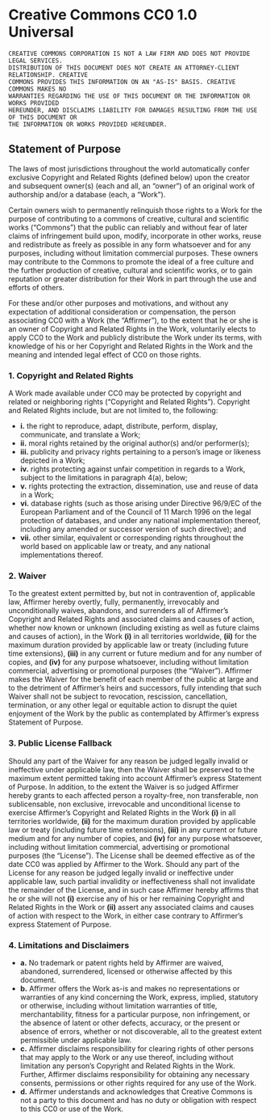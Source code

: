 Creative Commons CC0 1.0 Universal
=================================

    CREATIVE COMMONS CORPORATION IS NOT A LAW FIRM AND DOES NOT PROVIDE LEGAL SERVICES.
    DISTRIBUTION OF THIS DOCUMENT DOES NOT CREATE AN ATTORNEY-CLIENT RELATIONSHIP. CREATIVE
    COMMONS PROVIDES THIS INFORMATION ON AN "AS-IS" BASIS. CREATIVE COMMONS MAKES NO
    WARRANTIES REGARDING THE USE OF THIS DOCUMENT OR THE INFORMATION OR WORKS PROVIDED
    HEREUNDER, AND DISCLAIMS LIABILITY FOR DAMAGES RESULTING FROM THE USE OF THIS DOCUMENT OR
    THE INFORMATION OR WORKS PROVIDED HEREUNDER.

## Statement of Purpose

The laws of most jurisdictions throughout the world automatically confer
exclusive Copyright and Related Rights (defined below) upon the creator and
subsequent owner(s) (each and all, an “owner”) of an original work of
authorship and/or a database (each, a “Work”).

Certain owners wish to permanently relinquish those rights to a Work for the
purpose of contributing to a commons of creative, cultural and scientific works
(“Commons”) that the public can reliably and without fear of later claims of
infringement build upon, modify, incorporate in other works, reuse and
redistribute as freely as possible in any form whatsoever and for any purposes,
including without limitation commercial purposes.  These owners may contribute
to the Commons to promote the ideal of a free culture and the further
production of creative, cultural and scientific works, or to gain reputation or
greater distribution for their Work in part through the use and efforts of
others.

For these and/or other purposes and motivations, and without any expectation of
additional consideration or compensation, the person associating CC0 with a
Work (the “Affirmer”), to the extent that he or she is an owner of Copyright
and Related Rights in the Work, voluntarily elects to apply CC0 to the Work and
publicly distribute the Work under its terms, with knowledge of his or her
Copyright and Related Rights in the Work and the meaning and intended legal
effect of CC0 on those rights.

### 1. Copyright and Related Rights

A Work made available under CC0 may be protected by copyright and related or
neighboring rights (“Copyright and Related Rights”). Copyright and Related
Rights include, but are not limited to, the following:

*   **i.** the right to reproduce, adapt, distribute, perform, display,
           communicate, and translate a Work;
*  **ii.** moral rights retained by the original author(s) and/or performer(s);
* **iii.** publicity and privacy rights pertaining to a person’s image or
           likeness depicted in a Work;
*  **iv.** rights protecting against unfair competition in regards to a Work,
           subject to the limitations in paragraph 4(a), below;
*   **v.** rights protecting the extraction, dissemination, use and reuse of
           data in a Work;
*  **vi.** database rights (such as those arising under Directive 96/9/EC of the
           European Parliament and of the Council of 11 March 1996 on the legal
           protection of databases, and under any national implementation thereof,
           including any amended or successor version of such directive); and
* **vii.** other similar, equivalent or corresponding rights throughout the
           world based on applicable law or treaty, and any national implementations
           thereof.

### 2. Waiver

To the greatest extent permitted by, but not in contravention of, applicable
law, Affirmer hereby overtly, fully, permanently, irrevocably and
unconditionally waives, abandons, and surrenders all of Affirmer’s Copyright and
Related Rights and associated claims and causes of action, whether now known or
unknown (including existing as well as future claims and causes of action), in
the Work **(i)** in all territories worldwide, **(ii)** for the maximum duration
provided by applicable law or treaty (including future time extensions),
**(iii)** in any current or future medium and for any number of copies, and
**(iv)** for any purpose whatsoever, including without limitation commercial,
advertising or promotional purposes (the “Waiver”). Affirmer makes the Waiver
for the benefit of each member of the public at large and to the detriment of
Affirmer’s heirs and successors, fully intending that such Waiver shall not be
subject to revocation, rescission, cancellation, termination, or any other legal
or equitable action to disrupt the quiet enjoyment of the Work by the public as
contemplated by Affirmer’s express Statement of Purpose.

### 3. Public License Fallback

Should any part of the Waiver for any reason be judged legally invalid or
ineffective under applicable law, then the Waiver shall be preserved to the
maximum extent permitted taking into account Affirmer’s express Statement of
Purpose. In addition, to the extent the Waiver is so judged Affirmer hereby
grants to each affected person a royalty-free, non transferable, non
sublicensable, non exclusive, irrevocable and unconditional license to exercise
Affirmer’s Copyright and Related Rights in the Work **(i)** in all territories
worldwide, **(ii)** for the maximum duration provided by applicable law or
treaty (including future time extensions), **(iii)** in any current or future
medium and for any number of copies, and **(iv)** for any purpose whatsoever,
including without limitation commercial, advertising or promotional purposes
(the “License”). The License shall be deemed effective as of the date CC0 was
applied by Affirmer to the Work. Should any part of the License for any reason
be judged legally invalid or ineffective under applicable law, such partial
invalidity or ineffectiveness shall not invalidate the remainder of the License,
and in such case Affirmer hereby affirms that he or she will not **(i)**
exercise any of his or her remaining Copyright and Related Rights in the Work or
**(ii)** assert any associated claims and causes of action with respect to the
Work, in either case contrary to Affirmer’s express Statement of Purpose.

### 4. Limitations and Disclaimers

* **a.** No trademark or patent rights held by Affirmer are waived, abandoned,
         surrendered, licensed or otherwise affected by this document.
* **b.** Affirmer offers the Work as-is and makes no representations or
         warranties of any kind concerning the Work, express, implied, statutory or
         otherwise, including without limitation warranties of title, merchantability,
         fitness for a particular purpose, non infringement, or the absence of latent
         or other defects, accuracy, or the present or absence of errors, whether or
         not discoverable, all to the greatest extent permissible under applicable law.
* **c.** Affirmer disclaims responsibility for clearing rights of other persons
         that may apply to the Work or any use thereof, including without limitation
         any person’s Copyright and Related Rights in the Work. Further, Affirmer
         disclaims responsibility for obtaining any necessary consents, permissions or
         other rights required for any use of the Work.
* **d.** Affirmer understands and acknowledges that Creative Commons is not a
         party to this document and has no duty or obligation with respect to this CC0
         or use of the Work.
